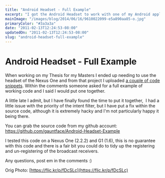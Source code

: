 ```yaml
---
title: "Android Headset - Full Example"
excerpt: "I got the Android Headset to work with one of my Android applications and moved it over to Github."
mainImage: "/images/blog/2014/06/16/9610022099-e5a890aa85-o.jpg"
primaryColor: "#3a3a3a"
date: "2011-02-13T12:24:53-08:00"
updatedOn: "2011-02-13T12:24:53-08:00"
slug: "android-headset-full-example"
---
```


# Android Headset - Full Example 

When working on my Thesis for my Masters I ended up needing to use the headset of the Nexus One and from that project I uploaded [a couple of code snippets](http://www.gauntface.co.uk/pages/blog/2010/04/14/using-android-headset-buttons-earphone-buttons/). Within the comments someone asked for a full example of working code and I said I would put one together. 

A little late I admit, but I have finally found the time to put it together,  I had a little issue with the priority of the intent filter, but I have put a fix within the source code, although it is extremely hacky and I'm not particularly happy it being there. 

You can grab the source code from my github account: <https://github.com/gauntface/Android-Headset-Example> 

I tested this code on a Nexus One (2.2.2) and G1 (1.6), this is no guarantee with this code and there is a fair bit you could do to tidy up the registering and un-registering of the broadcast receivers. 

Any questions, post em in the comments :)

Orig Photo: [https://flic.kr/p/fDcSLc](https://flic.kr/p/fDcSLc)